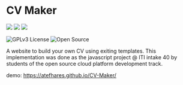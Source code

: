 # CV Maker
![](https://forthebadge.com/images/badges/uses-html.svg)
![](https://forthebadge.com/images/badges/uses-css.svg)
![](https://forthebadge.com/images/badges/uses-js.svg)

![GPLv3 License](https://img.shields.io/badge/License-GPL%20v3-yellow.svg)
![Open Source](https://badges.frapsoft.com/os/v1/open-source.svg?v=103)


A website to build your own CV using exiting templates.
This implementation was done as the javascript project @ ITI intake 40 by students of the open source cloud platform development track.

demo: https://atefhares.github.io/CV-Maker/
